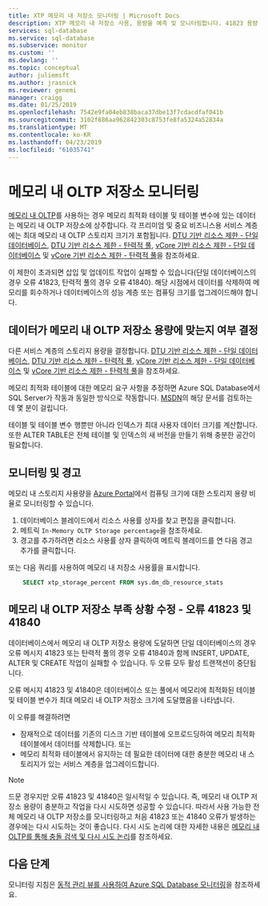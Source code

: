 ```yaml
---
title: XTP 메모리 내 저장소 모니터링 | Microsoft Docs
description: XTP 메모리 내 저장소 사용, 용량을 예측 및 모니터링합니다. 41823 용량 오류를 해결합니다.
services: sql-database
ms.service: sql-database
ms.subservice: monitor
ms.custom: ''
ms.devlang: ''
ms.topic: conceptual
author: juliemsft
ms.author: jrasnick
ms.reviewer: genemi
manager: craigg
ms.date: 01/25/2019
ms.openlocfilehash: 7542e9fa04eb838baca37dbe13f7cdacdfaf041b
ms.sourcegitcommit: 3102f886aa962842303c8753fe8fa5324a52834a
ms.translationtype: MT
ms.contentlocale: ko-KR
ms.lasthandoff: 04/23/2019
ms.locfileid: "61035741"
---
```

# <a name="monitor-in-memory-oltp-storage"></a>메모리 내 OLTP 저장소 모니터링

[메모리 내 OLTP](sql-database-in-memory.md)를 사용하는 경우 메모리 최적화 테이블 및 테이블 변수에 있는 데이터는 메모리 내 OLTP 저장소에 상주합니다. 각 프리미엄 및 중요 비즈니스용 서비스 계층에는 최대 메모리 내 OLTP 스토리지 크기가 포함됩니다. [DTU 기반 리소스 제한 - 단일 데이터베이스](sql-database-dtu-resource-limits-single-databases.md), [DTU 기반 리소스 제한 - 탄력적 풀](sql-database-dtu-resource-limits-elastic-pools.md), [vCore 기반 리소스 제한 - 단일 데이터베이스](sql-database-vcore-resource-limits-single-databases.md) 및 [vCore 기반 리소스 제한 - 탄력적 풀](sql-database-vcore-resource-limits-elastic-pools.md)을 참조하세요.

이 제한이 초과되면 삽입 및 업데이트 작업이 실패할 수 있습니다(단일 데이터베이스의 경우 오류 41823, 탄력적 풀의 경우 오류 41840). 해당 시점에서 데이터를 삭제하여 메모리를 회수하거나 데이터베이스의 성능 계층 또는 컴퓨팅 크기를 업그레이드해야 합니다.

## <a name="determine-whether-data-fits-within-the-in-memory-oltp-storage-cap"></a>데이터가 메모리 내 OLTP 저장소 용량에 맞는지 여부 결정

다른 서비스 계층의 스토리지 용량을 결정합니다. [DTU 기반 리소스 제한 - 단일 데이터베이스](sql-database-dtu-resource-limits-single-databases.md), [DTU 기반 리소스 제한 - 탄력적 풀](sql-database-dtu-resource-limits-elastic-pools.md), [vCore 기반 리소스 제한 - 단일 데이터베이스](sql-database-vcore-resource-limits-single-databases.md) 및 [vCore 기반 리소스 제한 - 탄력적 풀](sql-database-vcore-resource-limits-elastic-pools.md)을 참조하세요.

메모리 최적화 테이블에 대한 메모리 요구 사항을 추정하면 Azure SQL Database에서 SQL Server가 작동과 동일한 방식으로 작동합니다. [MSDN](https://msdn.microsoft.com/library/dn282389.aspx)의 해당 문서를 검토하는 데 몇 분이 걸립니다.

테이블 및 테이블 변수 행뿐만 아니라 인덱스가 최대 사용자 데이터 크기를 계산합니다. 또한 ALTER TABLE은 전체 테이블 및 인덱스의 새 버전을 만들기 위해 충분한 공간이 필요합니다.

## <a name="monitoring-and-alerting"></a>모니터링 및 경고
메모리 내 스토리지 사용량을 [Azure Portal](https://portal.azure.com/)에서 컴퓨팅 크기에 대한 스토리지 용량 비율로 모니터링할 수 있습니다. 

1. 데이터베이스 블레이드에서 리소스 사용률 상자를 찾고 편집을 클릭합니다.
2. 메트릭 `In-Memory OLTP Storage percentage`을 참조하세요.
3. 경고를 추가하려면 리소스 사용률 상자 클릭하여 메트릭 블레이드를 연 다음 경고 추가를 클릭합니다.

또는 다음 쿼리를 사용하여 메모리 내 저장소 사용률을 표시합니다.

```sql
    SELECT xtp_storage_percent FROM sys.dm_db_resource_stats
```

## <a name="correct-out-of-in-memory-oltp-storage-situations---errors-41823-and-41840"></a>메모리 내 OLTP 저장소 부족 상황 수정 - 오류 41823 및 41840

데이터베이스에서 메모리 내 OLTP 저장소 용량에 도달하면 단일 데이터베이스의 경우 오류 메시지 41823 또는 탄력적 풀의 경우 오류 41840과 함께 INSERT, UPDATE, ALTER 및 CREATE 작업이 실패할 수 있습니다. 두 오류 모두 활성 트랜잭션이 중단됩니다.

오류 메시지 41823 및 41840은 데이터베이스 또는 풀에서 메모리에 최적화된 테이블 및 테이블 변수가 최대 메모리 내 OLTP 저장소 크기에 도달했음을 나타냅니다.

이 오류를 해결하려면

* 잠재적으로 데이터를 기존의 디스크 기반 테이블에 오프로드딩하여 메모리 최적화 테이블에서 데이터를 삭제합니다. 또는
* 메모리 최적화 테이블에서 유지하는 데 필요한 데이터에 대한 충분한 메모리 내 스토리지가 있는 서비스 계층을 업그레이드합니다.

> [!NOTE] 
> 드문 경우지만 오류 41823 및 41840은 일시적일 수 있습니다. 즉, 메모리 내 OLTP 저장소 용량이 충분하고 작업을 다시 시도하면 성공할 수 있습니다. 따라서 사용 가능한 전체 메모리 내 OLTP 저장소를 모니터링하고 처음 41823 또는 41840 오류가 발생하는 경우에는 다시 시도하는 것이 좋습니다. 다시 시도 논리에 대한 자세한 내용은 [메모리 내 OLTP를 통해 충돌 검색 및 다시 시도 논리](https://docs.microsoft.com/sql/relational-databases/In-memory-oltp/transactions-with-memory-optimized-tables#conflict-detection-and-retry-logic)를 참조하세요.

## <a name="next-steps"></a>다음 단계
모니터링 지침은 [동적 관리 뷰를 사용하여 Azure SQL Database 모니터링](sql-database-monitoring-with-dmvs.md)을 참조하세요.
